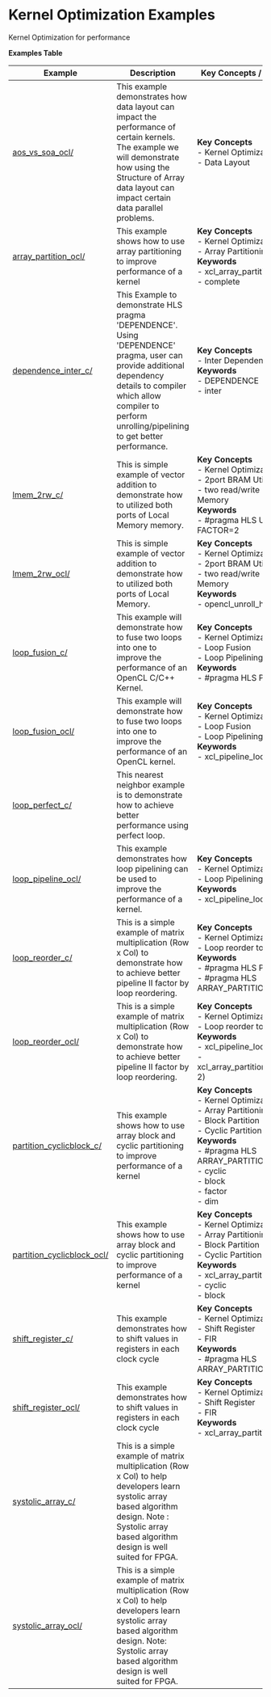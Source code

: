 Kernel Optimization Examples
==================================
Kernel Optimization for performance

 __Examples Table__ 

Example        | Description           | Key Concepts / Keywords 
---------------|-----------------------|-------------------------
[aos_vs_soa_ocl/][]|This example demonstrates how data layout can impact the performance of certain kernels. The example we will demonstrate how using the Structure of Array data layout can impact certain data parallel problems.|__Key__ __Concepts__<br> - Kernel Optimization<br> - Data Layout<br>
[array_partition_ocl/][]|This example shows how to use array partitioning to improve performance of a kernel|__Key__ __Concepts__<br> - Kernel Optimization<br> - Array Partitioning<br>__Keywords__<br> - xcl_array_partition<br> - complete
[dependence_inter_c/][]|This Example to demonstrate HLS pragma 'DEPENDENCE'. Using 'DEPENDENCE' pragma, user can provide additional dependency details to compiler which allow compiler to perform unrolling/pipelining to get better performance.|__Key__ __Concepts__<br> - Inter Dependence<br>__Keywords__<br> - DEPENDENCE<br> - inter
[lmem_2rw_c/][]|This is simple example of vector addition to demonstrate how to utilized both ports of Local Memory memory.|__Key__ __Concepts__<br> - Kernel Optimization<br> - 2port BRAM Utilization<br> - two read/write Local Memory<br>__Keywords__<br> - #pragma HLS UNROLL FACTOR=2
[lmem_2rw_ocl/][]|This is simple example of vector addition to demonstrate how to utilized both ports of Local Memory.|__Key__ __Concepts__<br> - Kernel Optimization<br> - 2port BRAM Utilization<br> - two read/write Local Memory<br>__Keywords__<br> - opencl_unroll_hint(2)
[loop_fusion_c/][]|This example will demonstrate how to fuse two loops into one to improve the performance of an OpenCL  C/C++ Kernel.|__Key__ __Concepts__<br> - Kernel Optimization<br> - Loop Fusion<br> - Loop Pipelining<br>__Keywords__<br> - #pragma HLS PIPELINE
[loop_fusion_ocl/][]|This example will demonstrate how to fuse two loops into one to improve the performance of an OpenCL kernel.|__Key__ __Concepts__<br> - Kernel Optimization<br> - Loop Fusion<br> - Loop Pipelining<br>__Keywords__<br> - xcl_pipeline_loop
[loop_perfect_c/][]|This nearest neighbor example is to demonstrate how to achieve better performance using perfect loop.|
[loop_pipeline_ocl/][]|This example demonstrates how loop pipelining can be used to improve the performance of a kernel.|__Key__ __Concepts__<br> - Kernel Optimization<br> - Loop Pipelining<br>__Keywords__<br> - xcl_pipeline_loop
[loop_reorder_c/][]|This is a simple example of matrix multiplication (Row x Col) to demonstrate how to achieve better pipeline II factor by loop reordering.|__Key__ __Concepts__<br> - Kernel Optimization<br> - Loop reorder to improve II<br>__Keywords__<br> - #pragma HLS PIPELINE<br> - #pragma HLS ARRAY_PARTITION
[loop_reorder_ocl/][]|This is a simple example of matrix multiplication (Row x Col) to demonstrate how to achieve better pipeline II factor by loop reordering.|__Key__ __Concepts__<br> - Kernel Optimization<br> - Loop reorder to improve II<br>__Keywords__<br> - xcl_pipeline_loop<br> - xcl_array_partition(complete, 2)
[partition_cyclicblock_c/][]|This example shows how to use array block and cyclic partitioning to improve performance of a kernel|__Key__ __Concepts__<br> - Kernel Optimization<br> - Array Partitioning<br> - Block Partition<br> - Cyclic Partition<br>__Keywords__<br> - #pragma HLS ARRAY_PARTITION<br> - cyclic<br> - block<br> - factor<br> - dim
[partition_cyclicblock_ocl/][]|This example shows how to use array block and cyclic partitioning to improve performance of a kernel|__Key__ __Concepts__<br> - Kernel Optimization<br> - Array Partitioning<br> - Block Partition<br> - Cyclic Partition<br>__Keywords__<br> - xcl_array_partition<br> - cyclic<br> - block
[shift_register_c/][]|This example demonstrates how to shift values in registers in each clock cycle|__Key__ __Concepts__<br> - Kernel Optimization<br> - Shift Register<br> - FIR<br>__Keywords__<br> - #pragma HLS ARRAY_PARTITION
[shift_register_ocl/][]|This example demonstrates how to shift values in registers in each clock cycle|__Key__ __Concepts__<br> - Kernel Optimization<br> - Shift Register<br> - FIR<br>__Keywords__<br> - xcl_array_partition
[systolic_array_c/][]|This is a simple example of matrix multiplication (Row x Col) to help developers learn systolic array based algorithm design. Note : Systolic array based algorithm design is well suited for FPGA.|
[systolic_array_ocl/][]|This is a simple example of matrix multiplication (Row x Col) to help developers learn systolic array based algorithm design. Note: Systolic array based algorithm design is well suited for FPGA.|

[.]:.
[aos_vs_soa_ocl/]:aos_vs_soa_ocl/
[array_partition_ocl/]:array_partition_ocl/
[dependence_inter_c/]:dependence_inter_c/
[lmem_2rw_c/]:lmem_2rw_c/
[lmem_2rw_ocl/]:lmem_2rw_ocl/
[loop_fusion_c/]:loop_fusion_c/
[loop_fusion_ocl/]:loop_fusion_ocl/
[loop_perfect_c/]:loop_perfect_c/
[loop_perfect_ocl/]:loop_perfect_ocl/
[loop_pipeline_ocl/]:loop_pipeline_ocl/
[loop_reorder_c/]:loop_reorder_c/
[loop_reorder_ocl/]:loop_reorder_ocl/
[partition_cyclicblock_c/]:partition_cyclicblock_c/
[partition_cyclicblock_ocl/]:partition_cyclicblock_ocl/
[shift_register_c/]:shift_register_c/
[shift_register_ocl/]:shift_register_ocl/
[systolic_array_c/]:systolic_array_c/
[systolic_array_ocl/]:systolic_array_ocl/
